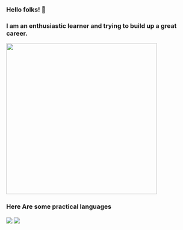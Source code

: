 ### Hello folks! 👋

<!--
**mrmiraz/mrmiraz** is a ✨ _special_ ✨ repository because its `README.md` (this file) appears on your GitHub profile.

Here are some ideas to get you started:

- 🔭 I’m currently working on ...
- 🌱 I’m currently learning ...
- 👯 I’m looking to collaborate on ...
- 🤔 I’m looking for help with ...
- 💬 Ask me about ...
- 📫 How to reach me: ...
- 😄 Pronouns: ...
- ⚡ Fun fact: ...
-->

### I am an enthusiastic learner and trying to build up a great career.

<img width = 400 src = "https://github-readme-stats.vercel.app/api?username=mrmiraz&theme=radical"/>

### Here Are some practical languages
<img align = "center" src = "https://github-readme-stats.vercel.app/api/top-langs/?username=mrmiraz&langs_count=8&theme=radical"/>

<img align="center" src="https://github-readme-stats.vercel.app/api/?username=mrmiraz&theme=<radical>" />

